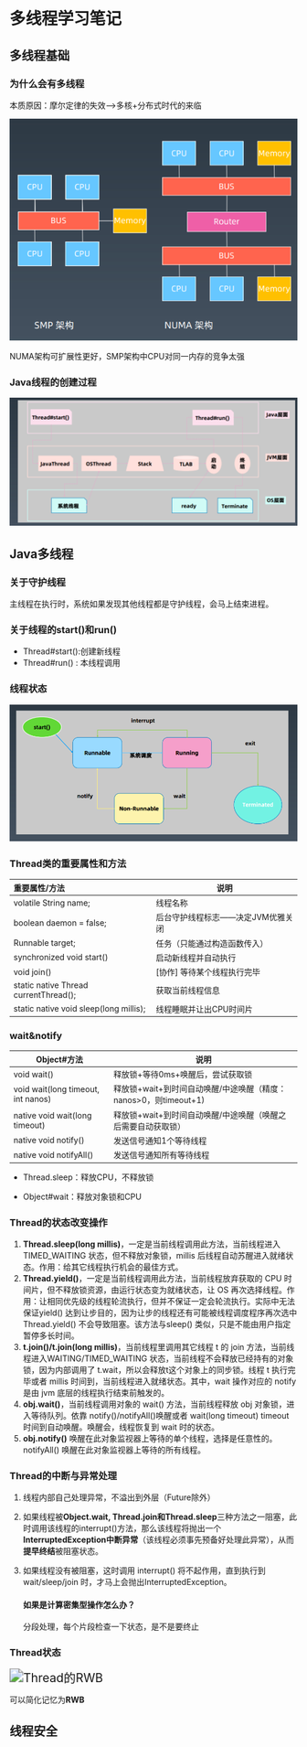 # 多线程学习笔记

## 多线程基础

### 为什么会有多线程

本质原因：摩尔定律的失效-->多核+分布式时代的来临

 <img src="./image/多CPU核心的设计.png" alt="多CPU核心设计" style="zoom:100%;" />

NUMA架构可扩展性更好，SMP架构中CPU对同一内存的竞争太强

### Java线程的创建过程

<img src="./image/Java线程的创建过程.png" alt="Java线程的创建过程" style="zoom:150%;" />

## Java多线程

### 关于守护线程

主线程在执行时，系统如果发现其他线程都是守护线程，会马上结束进程。 

### 关于线程的start()和run()

- Thread#start():创建新线程
- Thread#run() : 本线程调用  

### 线程状态

<img src="./image/线程状态.png" alt="线程状态" style="zoom:150%;" />

### Thread类的重要属性和方法

| 重要属性/方法                          | 说明                              |
| :------------------------------------- | --------------------------------- |
| volatile String name;                  | 线程名称                          |
| boolean daemon = false;                | 后台守护线程标志——决定JVM优雅关闭 |
| Runnable target;                       | 任务（只能通过构造函数传入）      |
| synchronized void start()              | 启动新线程并自动执行              |
| void join()                            | [协作] 等待某个线程执行完毕       |
| static native Thread currentThread();  | 获取当前线程信息                  |
| static native void sleep(long millis); | 线程睡眠并让出CPU时间片           |

### wait&notify

| Object#方法                        | 说明                                                         |
| ---------------------------------- | ------------------------------------------------------------ |
| void wait()                        | 释放锁+等待0ms+唤醒后，尝试获取锁                            |
| void wait(long timeout, int nanos) | 释放锁+wait+到时间自动唤醒/中途唤醒（精度：nanos>0，则timeout+1) |
| native void wait(long timeout)     | 释放锁+wait+到时间自动唤醒/中途唤醒（唤醒之后需要自动获取锁） |
| native void notify()               | 发送信号通知1个等待线程                                      |
| native void notifyAll()            | 发送信号通知所有等待线程                                     |

- Thread.sleep：释放CPU，不释放锁

- Object#wait：释放对象锁和CPU

### Thread的状态改变操作

1. **Thread.sleep(long millis)**，一定是当前线程调用此方法，当前线程进入 TIMED_WAITING 状态，但不释放对象锁，millis 后线程自动苏醒进入就绪状态。作用：给其它线程执行机会的最佳方式。
2.  **Thread.yield()**，一定是当前线程调用此方法，当前线程放弃获取的 CPU 时间片，但不释放锁资源，由运行状态变为就绪状态，让 OS 再次选择线程。作用：让相同优先级的线程轮流执行，但并不保证一定会轮流执行。实际中无法保证yield() 达到让步目的，因为让步的线程还有可能被线程调度程序再次选中Thread.yield() 不会导致阻塞。该方法与sleep() 类似，只是不能由用户指定暂停多长时间。
3. **t.join()/t.join(long millis)**，当前线程里调用其它线程 t 的 join 方法，当前线程进入WAITING/TIMED_WAITING 状态，当前线程不会释放已经持有的对象锁，因为内部调用了 t.wait，所以会释放t这个对象上的同步锁。线程 t 执行完毕或者 millis 时间到，当前线程进入就绪状态。其中，wait 操作对应的 notify 是由 jvm 底层的线程执行结束前触发的。
4. **obj.wait()**，当前线程调用对象的 wait() 方法，当前线程释放 obj 对象锁，进入等待队列。依靠 notify()/notifyAll()唤醒或者 wait(long timeout) timeout 时间到自动唤醒。唤醒会，线程恢复到 wait 时的状态。
5.  **obj.notify()** 唤醒在此对象监视器上等待的单个线程，选择是任意性的。notifyAll() 唤醒在此对象监视器上等待的所有线程。

### Thread的中断与异常处理

1. 线程内部自己处理异常，不溢出到外层（Future除外）

2. 如果线程被**Object.wait, Thread.join和Thread.sleep**三种方法之一阻塞，此时调用该线程的interrupt()方法，那么该线程将抛出一个**InterruptedException中断异常**（该线程必须事先预备好处理此异常），从而**提早终结**被阻塞状态。

3. 如果线程没有被阻塞，这时调用 interrupt() 将不起作用，直到执行到wait/sleep/join 时，才马上会抛出InterruptedException。

   #### 如果是计算密集型操作怎么办？

   分段处理，每个片段检查一下状态，是不是要终止  

### Thread状态

<img src="./image/Thread的RWB.png" alt="Thread的RWB" style="zoom:150%;" />

可以简化记忆为**RWB**

## 线程安全

